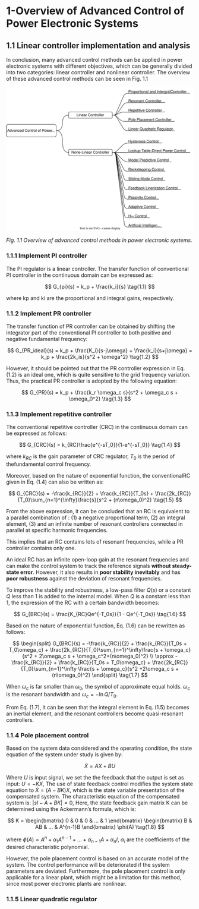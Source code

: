 # 1-Overview of Advanced Control of Power Electronic Systems 

## 1.1 Linear controller implementation and analysis

In conclusion, many advanced control methods can be applied in power electronic systems with different objectives, which can be generally divided into two categories: linear controller and nonlinear controller. The overview of these advanced control methods can be seen in Fig. 1.1

![fig1.1](fig/chapter1/1_1_control_methods.svg)

*Fig. 1.1 Overview of advanced control methods in power electronic systems.*

###  1.1.1 Implement PI controller

The PI regulator is a linear controller. 
The transfer function of conventional PI controller in the continuous domain can be expressed as:

$$
G_{pi}(s) = k_p + \frac{k_i}{s} \tag{1.1}
$$

where kp and ki are the proportional and integral gains, respectively.

### 1.1.2 Implement PR controller

The transfer function of PR controller can be obtained by shifting the integrator part of the conventional PI controller to both positive and negative fundamental frequency:

$$
G_{PR_ideal}(s) = k_p + \frac{K_i}{s-j\omega} + \frac{k_i}{s+j\omega} = k_p + \frac{2k_is}{s^2 + \omega^2} \tag{1.2}
$$

However, it should be pointed out that the PR controller expression in Eq. (1.2) is an ideal one, which is quite sensitive to the grid frequency variation. Thus, the practical PR controller is adopted by the following equation:

$$
G_{PR}(s) = k_p + \frac{k_r \omega_c s}{s^2 + \omega_c s + \omega_0^2} \tag{1.3}
$$

### 1.1.3 Implement repetitive controller

The conventional repetitive controller (CRC) in the continuous domain can be expressed as follows:

$$
G_{CRC}(s) = k_{RC}\frac{e^{-sT_0}}{1-e^{-sT_0}} \tag{1.4}
$$

where $k_{RC}$ is the gain parameter of CRC regulator, $T_0$ is the period of thefundamental control frequency.

Moreover, based on the nature of exponential function, the conventionalRC given in Eq. (1.4) can also be written as:

$$
G_{CRC}(s) = -\frac{k_{RC}}{2} + \frac{k_{RC}}{T_0s} + \frac{2k_{RC}}{T_0}\sum_{n=1}^{\infty}\frac{s}{s^2 + (n\omega_0)^2} \tag{1.5} 
$$

From the above expression, it can be concluded that an RC is equivalent to a parallel combination of :
(1) a negative proportional term, 
(2) an integral element,
(3) and an infinite number of resonant controllers
connected in parallel at specific harmonic frequencies. 

This implies that an RC contains lots of resonant frequencies, while a PR controller contains only one.

An ideal RC has an infinite open-loop gain at the resonant frequencies and can make the control system to track the reference signals **without steady-state error**. However, it also results in **poor stability inevitably** and has **poor robustness** against the deviation of resonant frequencies. 

To improve the stability and robustness, a low-pass filter $Q(s)$ or a constant $Q$ less than 1 is added to the internal model. When $Q$ is a constant less than 1, the expression of the RC with a certain bandwidth becomes:

$$
G_{BRC}(s) = \frac{K_{RC}Qe^{-T_0s}}{1 - Qe^{-T_0s}} \tag{1.6}
$$

Based on the nature of exponential function, Eq. (1.6) can be rewritten as follows:

$$
\begin{split}
G_{BRC}(s) = -\frac{k_{RC}}{2} + \frac{k_{RC}}{T_0s + T_0\omega_c} + \frac{2k_{RC}}{T_0}\sum_{n=1}^\infty\frac{s + \omega_c}{s^2 + 2\omega_c s + \omega_c^2+(n\omega_0)^2} \\ 
\approx -\frac{k_{RC}}{2} + \frac{k_{RC}}{T_0s + T_0\omega_c} + \frac{2k_{RC}}{T_0}\sum_{n=1}^\infty \frac{s + \omega_c}{s^2 +2\omega_c s + (n\omega_0)^2} 
\end{split}
\tag{1.7}
$$

When $\omega_c$ is far smaller than $\omega_0$, the symbol of approximate equal holds. $\omega_c$ is the resonant bandwidth and $\omega_c = -\ln Q/T_0$.

From Eq. (1.7), it can be seen that the integral element in Eq. (1.5) becomes an inertial element, and the resonant controllers become quasi-resonant controllers.

### 1.1.4 Pole placement control

Based on the system data considered and the operating condition, the state equation of the system under study is given by:

$$
\dot{X} = AX + BU
$$

Where $U$ is input signal, we set the the feedback that the output is set as input: $U = -KX$, The use of state feedback control modifies the system state equation to $\dot{X} = (A - BK)X$, which is the state variable presentation of the compensated system. The characteristic equation of the compensated system is: $|sI -A + BK| = 0$, Here, the state feedback gain matrix K can be determined using the Ackermann’s formula, which is:

$$
K =
\begin{bmatrix}
0 & 0 & 0 & ... & 1
\end{bmatrix}
\begin{bmatrix}
B & AB & ... & A^{n-1}B
\end{bmatrix}
\phi(A)
\tag{1.8}
$$

where $\phi(A) = A^n + \alpha_1 A^{n-1} + ... + \alpha_{n-1} A + \alpha_n I$, $\alpha_i$ are the coefficients of the desired characteristic polynomial.

However, the pole placement control is based on an accurate model of the system. The control performance will be deteriorated if the system parameters are deviated. Furthermore, the pole placement control is only applicable for a linear plant, which might be a limitation for this method, since most power electronic plants are nonlinear.

### 1.1.5 Linear quadratic regulator

